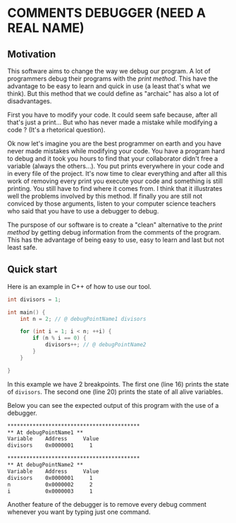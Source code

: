 # COMMENTS DEBUGGER (NEED A REAL NAME)

## Motivation

This software aims to change the way we debug our program. A lot of programmers debug their programs with the *print method*. This have the advantage to be easy to learn and quick in use (a least that's what we think). But this method that we could define as "archaic" has also a lot of disadvantages. 

First you have to modify your code. It could seem safe because, after all that's just a print... But who has never made a mistake while modifying a code ? (It's a rhetorical question). 

Ok now let's imagine you are the best programmer on earth and you have never made mistakes while modifying your code. You have a program hard to debug and it took you hours to find that your collaborator didn't free a variable (always the others...). You put prints everywhere in your code and in every file of the project. It's now time to clear everything and after all this work of removing every print you execute your code and something is still printing. You still have to find where it comes from. I think that it illustrates well the problems involved by this method.
If finally you are still not conviced by those arguments, listen to your computer science teachers who said that you have to use a debugger to debug.

The purspose of our software is to create a "clean" alternative to the *print method* by getting debug information from the comments of the program. This has the advantage of being easy to use, easy to learn and last but not least safe. 


## Quick start

Here is an example in C++ of how to use our tool.
``` C++
int divisors = 1;

int main() {
    int n = 2; // @ debugPointName1 divisors

    for (int i = 1; i < n; ++i) {
        if (n % i == 0) {
            divisors++; // @ debugPointName2
        }
    }

}
```

In this example we have 2 breakpoints. The first one (line 16) prints the state of `divisors`. The second one (line 20) prints the state of all alive variables. 

Below you can see the expected output of this program with the use of a debugger.

```txt
******************************************
** At debugPointName1 **
Variable    Address     Value
divisors    0x0000001     1

******************************************
** At debugPointName2 **
Variable    Address     Value
divisors    0x0000001     1
n           0x0000002     2
i           0x0000003     1

```

Another feature of the debugger is to remove every debug comment whenever you want by typing just one command.